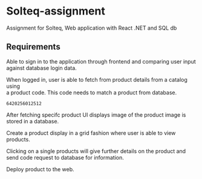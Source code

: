# Solteq-assignment
Assignment for Solteq, Web application with React .NET and SQL db
  
## Requirements
Able to sign in to the application through frontend and comparing user input  
against database login data.

When logged in, user is able to fetch from product details from a catalog using  
a product code. This code needs to match a product from database.
  
    6420256012512

After fetching specifc product UI displays image of the product image is stored in a database.

  Create a product display in a grid fashion where user is able to view products.  
    
  Clicking on a single products will give further details on the product and send code request to database for information.

  Deploy product to the web.
  
